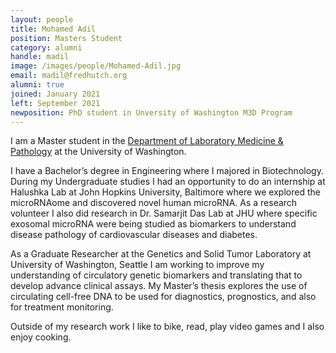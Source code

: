 ```yaml
---
layout: people
title: Mohamed Adil
position: Masters Student
category: alumni
handle: madil
image: /images/people/Mohamed-Adil.jpg
email: madil@fredhutch.org
alumni: true
joined: January 2021
left: September 2021
newposition: PhD student in Unversity of Washington M3D Program
---
```


I am a Master student in the [Department of Laboratory Medicine & Pathology](http://depts.washington.edu/labweb/Education/Master/) at the University of Washington. 

I have a Bachelor’s degree in Engineering where I majored in Biotechnology. During my Undergraduate studies I had an opportunity to do an internship at Halushka Lab at John Hopkins University, Baltimore where we explored the microRNAome and discovered novel human microRNA. As a research volunteer I also did research in Dr. Samarjit Das Lab at JHU where specific exosomal microRNA were being studied as biomarkers to understand disease pathology of cardiovascular diseases and diabetes. 

As a Graduate Researcher at the Genetics and Solid Tumor Laboratory at University of Washington, Seattle I am working to improve my understanding of circulatory genetic biomarkers and translating that to develop advance clinical assays. My Master’s thesis explores the use of circulating cell-free DNA to be used for diagnostics, prognostics, and also for treatment monitoring.

Outside of my research work I like to bike, read, play video games and I also enjoy cooking.
